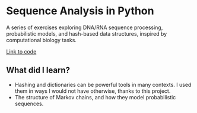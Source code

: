 # Sequence Analysis in Python
A series of exercises exploring DNA/RNA sequence processing, probabilistic models, and hash-based data structures, inspired by computational biology tasks.

[Link to code](4.DNA-sequence-analysis/project_notebook_sequence_analysis.ipynb)

## What did I learn?
- Hashing and dictionaries can be powerful tools in many contexts. I used them in ways I would not have otherwise, thanks to this project.
- The structure of Markov chains, and how they model probabilistic sequences.